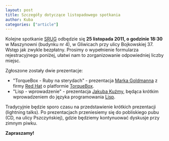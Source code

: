 ```yaml
---
layout: post
title: Szczegóły dotyczące listopadowego spotkania
author: Kuba
categories: ["article"]
---
```


Kolejne spotkanie [SRUG](https://srug.pl/) odbędzie się **25 listopada
2011, o godzinie 18:30** w Maszynowni (budynku nr 4), w Gliwicach przy
ulicy Bojkowskiej 37. Wstęp jak zwykle bezpłatny. Prosimy o wypełnienie
formularza rejestracyjnego poniżej, ułatwi nam to zorganizowanie
odpowiedniej liczby miejsc.

Zgłoszone zostały dwie prezentacje:

-   "TorqueBox - Ruby na sterydach" - prezentacja [Marka
    Goldmanna](http://www.goldmann.pl/) z firmy [Red
    Hat](http://www.redhat.com/) o platformie
    [TorqueBox](http://torquebox.org/).
-   "Lisp - wprowadzenie" - prezentacja [Jakuba Kuźmy](https://kubakuzma.com/),
    będąca krótkim wprowadzeniem do języka programowania
    [Lisp](http://pl.wikipedia.org/wiki/Lisp).

Tradycyjnie będzie sporo czasu na przedstawienie krótkich prezentacji
(lightning talks). Po prezentacjach przeniesiemy się do pobliskiego pubu
(CD, na ulicy Pszczyńskiej), gdzie będziemy kontynuować dyskusje przy
zimnym piwku.

**Zapraszamy!**
